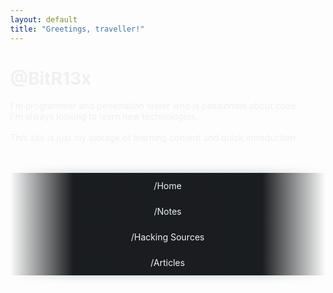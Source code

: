 ```yaml
---
layout: default
title: "Greetings, traveller!"
---
```


<style>
  body {
    margin-top: 10vh;
    margin-left: 5vw;
    margin-right: 5vw;
    color: #f0f0f0;
  }

  nav {
    max-width: 960px;
    margin: 2rem auto;
    padding: 1rem 0;
    mask-image: linear-gradient(90deg, rgba(0, 0, 0, 0) 0%, #171a1d 20%, #171a1d 80%, rgba(0, 0, 0, 0) 100%); /* Darker blend */
    -webkit-mask-image: linear-gradient(90deg, rgba(0, 0, 0, 0) 0%, #171a1d 20%, #171a1d 80%, rgba(0, 0, 0, 0) 100%); /* For Safari */
  }

  nav ul {
    text-align: center;
    background: linear-gradient(90deg, rgba(51, 51, 51, 0) 0%, rgba(51, 51, 51, 0.1) 20%, rgba(51, 51, 51, 0.1) 80%, rgba(51, 51, 51, 0) 100%); /* Subtle dark overlay */
    background-color: #171a1d;
    list-style-type: none;
    margin: 0;
    padding: 0;
    justify-content: center;
    box-shadow: 0 0 15px rgba(0, 0, 0, 0.2), inset 0 0 1px rgba(255, 255, 255, 0.1); /* Refined shadow */
  }

  nav li {
    display: inline;
  }

  nav a {
    display: block;
    color: #f0f0f0;
    padding: 0.75rem 1rem;
    text-decoration: none;
    transition: background-color 0.2s ease;
  }

  nav a:hover {
    background-color: #272c31;
    color: #fff;
  }

  /* Responsive adjustments */
  @media (max-width: 500px) {
    nav {
      mask-image: none;
      -webkit-mask-image: none;
      padding: 0;
      margin: 1rem auto;
      border-bottom: 1px solid #444;
    }

    nav ul {
      flex-direction: column;
      align-items: stretch;
      background: #171a1d;
      box-shadow: none;
    }

    nav li {
      display: block;
    }

    nav a {
      padding: 0.75rem 1.5rem;
      text-align: left;
      border-bottom: 1px solid #444;
    }

    nav li:last-child a {
      border-bottom: none;
    }
  }
</style>

<div class="main">
  <div class="wrapper">
    <h1 class="text scale-up">@BitR13x</h1>
    <div class="subtext fade-in">
      I'm programmer and penetration tester who is passionate about code. <br>
      I'm always looking to learn new technologies.<br><br>
      This site is just my storage of learning content and quick introduction.
    </div>
    <nav>
      <ul>
        <li>
          <a href="#">/Home</a>
        </li>
        <li>
          <a href="{% link notes.md %}">/Notes</a>
        </li>
        <li>
          <a href="{% link sources.md %}">/Hacking Sources</a>
        </li>
        <li>
          <a href="{% link blog.md %}">/Articles</a>
        </li>
      </ul>
    </nav>
    <div class="icons">
      <div class="--li">
        <a target="_blank" href="https://github.com/BitR13x" class="icon">
          <svg viewBox="0 0 40 40">
            <use xlink:href="{{"/assets/icons/github.svg#icon" | relative_url }}"></use>
          </svg><!-- <span class="--label">github</span> -->
        </a>
      </div>
      <div class="--li">
        <a target="_blank" href="mailto:sw33tbit@protonmail.com" class="icon">
          <svg viewBox="0 0 40 40">
            <use xlink:href="{{"/assets/icons/email.svg#icon" | relative_url }}"></use>
          </svg><!-- <span class="--label">email</span> -->
        </a>
      </div>
      <div class="--li">
        <a target="_blank" href="https://medium.com/@bitr13x" class="icon">
          <svg viewBox="0 0 40 40">
            <use xlink:href="{{"/assets/icons/medium.svg#icon" | relative_url }}"></use>
          </svg><!-- <span class="--label">medium</span> -->
        </a>
      </div>
      <div class="--li">
        <a target="_blank" href="https://www.buymeacoffee.com/bitr13x" class="icon">
          <svg viewBox="0 0 40 40">
            <use xlink:href="{{"/assets/icons/buymecoffee.svg#icon" | relative_url }}"></use>
          </svg><!-- <span class="--label">buymeacoffee</span> -->
        </a>
      </div>
    </div>
  </div>
</div>


<div class="badge-wrapper">
  <div class="thm">
    <script src="https://tryhackme.com/badge/31780"></script>
  </div>

  <div class="htb">
    <script src="https://www.hackthebox.eu/badge/278324"></script>
  </div>
</div>

<canvas id="canvas"></canvas>

<script type="text/javascript" src="{{"/assets/scripts/canvas.js" | relative_url }}" charset="utf-8"></script>